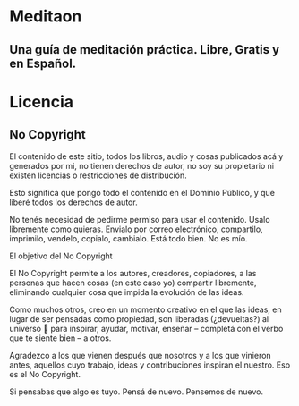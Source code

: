 # Meditaon
## Una guía de meditación práctica. Libre, Gratis y en Español.





# Licencia
## No Copyright

El contenido de este sitio, todos los libros, audio y cosas publicados acá y generados por mi, no tienen derechos de autor, no soy su propietario ni existen licencias o restricciones de distribución.

Esto significa que pongo todo el contenido en el Dominio Público, y que liberé todos los derechos de autor.

No tenés necesidad de pedirme permiso para usar el contenido. Usalo libremente como quieras. Envialo por correo electrónico, compartilo, imprimilo, vendelo, copialo, cambialo. Está todo bien. No es mío.

El objetivo del No Copyright

El No Copyright permite a los autores, creadores, copiadores, a las personas que hacen cosas (en este caso yo) compartir libremente, eliminando cualquier cosa que impida la evolución de las ideas.

Como muchos otros, creo en un momento creativo en el que las ideas, en lugar de ser pensadas como propiedad, son liberadas (¿devueltas?) al universo 🌌 para inspirar, ayudar, motivar, enseñar – completá con el verbo que te siente bien – a otros.

Agradezco a los que vienen después que nosotros y a los que vinieron antes, aquellos cuyo trabajo, ideas y contribuciones inspiran el nuestro. Eso es el No Copyright.

Si pensabas que algo es tuyo. Pensá de nuevo. Pensemos de nuevo.

